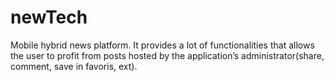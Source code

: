 # newTech
Mobile hybrid news platform. It provides a lot of functionalities
that allows the user to profit from posts hosted by the application’s
administrator(share, comment, save in favoris, ext). 
